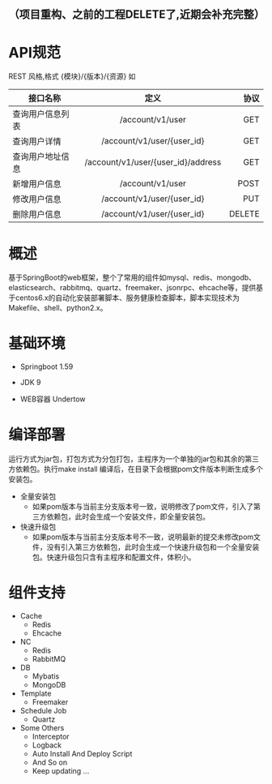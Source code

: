 （项目重构、之前的工程DELETE了,近期会补充完整）
--- 
# API规范
REST 风格,格式 {模块}/{版本}/{资源} 如

| 接口名称      | 定义       | 协议  |
| ------------- |:-------------:| -----:|
| 查询用户信息列表      |  /account/v1/user | GET
| 查询用户详情      |  /account/v1/user/{user_id} | GET| 
| 查询用户地址信息      |  /account/v1/user/{user_id}/address | GET| 
| 新增用户信息 | /account/v1/user    |    POST |
| 修改用户信息 | /account/v1/user/{user_id}    |    PUT |
| 删除用户信息 | /account/v1/user/{user_id}    |    DELETE |





# 概述
  基于SpringBoot的web框架，整个了常用的组件如mysql、redis、mongodb、elasticsearch、rabbitmq、quartz、freemaker、jsonrpc、ehcache等，提供基于centos6.x的自动化安装部署脚本、服务健康检查脚本，脚本实现技术为Makefile、shell、python2.x。
  
# 基础环境 
- Springboot 1.59

- JDK 9

- WEB容器 Undertow

# 编译部署 
运行方式为jar包，打包方式为分包打包，主程序为一个单独的jar包和其余的第三方依赖包。执行make install 编译后，在目录下会根据pom文件版本判断生成多个安装包。

- 全量安装包 
    - 如果pom版本与当前主分支版本号一致，说明修改了pom文件，引入了第三方依赖包，此时会生成一个安装文件，即全量安装包。
- 快速升级包
    - 如果pom版本与当前主分支版本号不一致，说明最新的提交未修改pom文件，没有引入第三方依赖包，此时会生成一个快速升级包和一个全量安装包。快速升级包只含有主程序和配置文件，体积小。



# 组件支持 
- Cache
  - Redis
  - Ehcache
- NC
  - Redis
  - RabbitMQ    
- DB
  - Mybatis
  - MongoDB
- Template
  - Freemaker
- Schedule Job
  - Quartz
- Some Others
  - Interceptor
  - Logback
  - Auto Install And Deploy Script
  - And So on
  - Keep updating ... 
 
